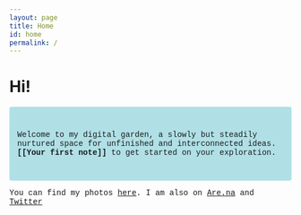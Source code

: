 ```yaml
---
layout: page
title: Home
id: home
permalink: /
---
```


# Hi!

<style>
p {font-family:Courier}
</style>

<p style="padding: 3em 1em; background: powderblue; border-radius: 4px;">
  Welcome to my digital garden, a slowly but steadily nurtured space for unfinished and interconnected ideas. <span style="font-weight: bold">[[Your first note]]</span> to get started on your exploration.
</p>

You can find my photos [here](https://miriamatthiessen.tumblr.com/). I am also on [Are.na](https://www.are.na/miriam-matthiessen) and [Twitter](https://twitter.com/miriammthsn)


<style>
  .wrapper {
    max-width: 46em;
  }
</style>

